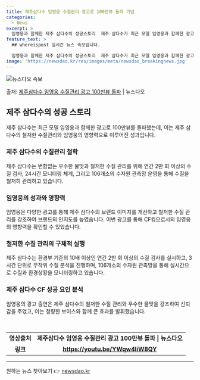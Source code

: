 ```yaml
---
title: 제주삼다수 임영웅 수질관리 광고로 100만뷰 돌파 기념
categories:
  - News
excerpt: >
  임영웅과 함께한 제주 삼다수의 성공스토리  제주 삼다수가 최근 모델 임영웅과 함께한 광고 영상이 100만뷰를…
feature_text: >
  ## whereispost 실시간 뉴스 속보입니다.

  임영웅과 함께한 제주 삼다수의 성공스토리  제주 삼다수가 최근 모델 임영웅과 함께한 광고 영상이 100만뷰를…
image: 'https://newsdao.kr/res/images/meta/newsdao_breakingnews.jpg'
---
```


![뉴스다오 속보](https://newsdao.kr/res/images/meta/newsdao_breakingnews.jpg)

<p>출처: <a href="https://newsdao.kr/4523" rel="dofollow">제주삼다수 임영웅 수질관리 광고 100만뷰 돌파</a> | 뉴스다오</p>

<h2 data-ke-size="size26">제주 삼다수의 성공 스토리</h2>
<p data-ke-size="size16">제주 삼다수는 최근 모델 임영웅과 함께한 광고로 100만뷰를 돌파했는데, 이는 제주 삼다수의 철저한 수질관리와 임영웅의 영향력으로 이루어진 성과입니다.</p>

<h3>제주 삼다수의 수질관리 철학</h3>
<p data-ke-size="size16">제주 삼다수는 변함없는 우수한 물맛과 철저한 수질 관리를 위해 연간 2만 회 이상의 수질 검사, 24시간 모니터링 체계, 그리고 106개소의 수자원 관측망 운영을 통해 수질을 철저히 관리하고 있습니다.</p>

<h3>임영웅의 성과와 영향력</h3>
<p data-ke-size="size16">임영웅은 다양한 광고를 통해 제주 삼다수의 브랜드 이미지를 개선하고 철저한 수질 관리를 강조하여 브랜드의 인지도를 높였습니다. 이번 광고를 통해 CF킹으로서의 임영웅의 영향력을 확인할 수 있었습니다.</p>

<h3>철저한 수질 관리의 구체적 실행</h3>
<p data-ke-size="size16">제주 삼다수는 환경부 기준의 10배 이상인 연간 2만 회 이상의 수질 검사를 실시하고, 3시간 단위로 무작위 수질 분석을 진행하며, 106개소의 수자원 관측망을 통해 실시간으로 수질과 환경상황을 모니터링하고 있습니다.</p>

<h3>제주 삼다수 CF 성공 요인 분석</h3>
<p data-ke-size="size16">임영웅의 광고 출연은 제주 삼다수의 철저한 수질 관리와 우수한 물맛을 강조하여 신뢰감을 주었고, 이는 청량한 보이스와 함께 큰 효과를 발휘했습니다.</p>
<p data-ke-size="size16">&nbsp;</p>
<table>
  <tbody>
    <tr>
      <td style="text-align: center; height: 17px;"><b>영상출처</b></td>
      <td style="text-align: center; height: 17px;"><b>제주삼다수 임영웅 수질관리 광고 100만뷰 돌파 | 뉴스다오</b></td>
    </tr>
    <tr>
      <td style="text-align: center; height: 17px;"><b>링크</b></td>
      <td style="text-align: center; height: 17px;"><b><a href="https://youtu.be/YWqw4liW8QY">https://youtu.be/YWqw4liW8QY</a></b></td>
    </tr>
  </tbody>
</table>
<hr> 

원하는 뉴스 찾아보기 👉 <a href="https://newsdao.kr" rel="dofollow">newsdao.kr</a>


